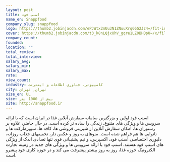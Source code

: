 ```yaml
---
layout: post
title: اسنپ فود
name_en: Snappfood
company_slug: snappfood
logo: https://thumb2.jobinjacdn.com/ePJWtx2mUu3N1ZNuuXrq66G2Jz4=/fit-in/128x128/filters:strip_exif():fill(transparent):format(png)/https://mstorage2.jobinjacdn.com/other/files/uploads/images/ecfadc0e-cf5e-11e9-9a53-d6b790452c1a_14ab22f6-5128-4b10-bb7a-3768fe4e4605/main.png
cover: https://thumb2.jobinjacdn.com/t3_k8nLQjxUhV_gqre1LZ0BHBpU=/x/filters:strip_exif():stretch():quality(100)/https://mstorage2.jobinjacdn.com/other/files/images/583ac9d3d77a35deb21ba3f44adee988087a423f/t5__8e98d81f8217304975ccb23337bb5761/companies_cover/main.jpg
company_count:
founded:
location: ""
total_review: 
total_interview: 
salary_avg: 
salary_min: 
salary_max: 
rate: 
view_count: 
industry: کامپیوتر، فناوری اطلاعات و اینترنت
city: تهران, تهران
size_en: UL
size: بیش از 1000 نفر
site: http://snappfood.ir
---
```


اسنپ فود اولین و بزرگترین سامانه سفارش آنلاین غذا در ایران است که با ارائه سرویس ها و ویژگی های متنوع، زندگی را ساده تر کرده است. در حال حاضر، علاوه بر رستوران ها، امکان سفارش آنلاین از شیرینی فروشی ها، کافه ها، سوپرمارکت ها و نانوایی ها هم فراهم شده است. منوهای به روز و عکس دار، تخفیفهای جذاب روزانه، دلیوری اختصاصی اسنپ فود، اکسپرس، و تیم پشتیبانی قوی تنها تعدادی اندک از ویژگی های اسنپ فود هستند. اسنپ فود با ارائه سرویس ها و ویژگی های جدید در زمینه تجارت الکترونیک حوزه غذا، روز به روز بیشتر پیشرفت می کند و در حوزه کاری خود پیشرو است.